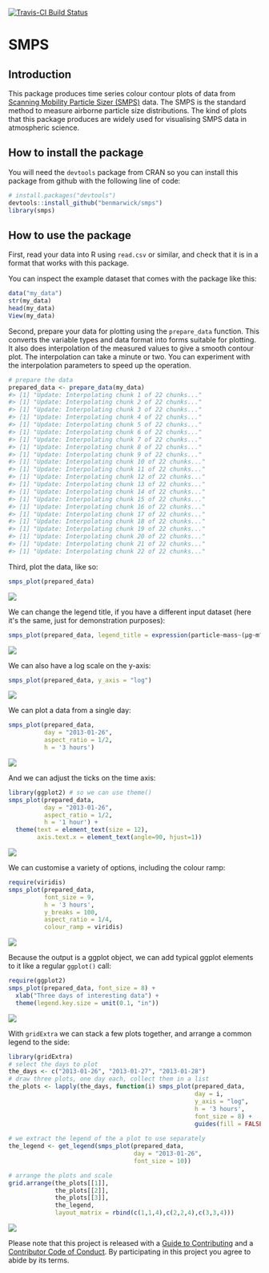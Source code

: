 <!-- README.md is generated from README.Rmd. Please edit that file -->
[![Travis-CI Build Status](https://travis-ci.org/benmarwick/smps.svg?branch=master)](https://travis-ci.org/benmarwick/smps)

SMPS
====

Introduction
------------

This package produces time series colour contour plots of data from [Scanning Mobility Particle Sizer (SMPS)](https://en.wikipedia.org/wiki/Scanning_mobility_particle_sizer) data. The SMPS is the standard method to measure airborne particle size distributions. The kind of plots that this package produces are widely used for visualising SMPS data in atmospheric science.

How to install the package
--------------------------

You will need the `devtools` package from CRAN so you can install this package from github with the following line of code:

``` r
# install.packages("devtools")
devtools::install_github("benmarwick/smps")
library(smps)
```

How to use the package
----------------------

First, read your data into R using `read.csv` or similar, and check that it is in a format that works with this package.

You can inspect the example dataset that comes with the package like this:

``` r
data("my_data")
str(my_data)
head(my_data)
View(my_data)
```

Second, prepare your data for plotting using the `prepare_data` function. This converts the variable types and data format into forms suitable for plotting. It also does interpolation of the measured values to give a smooth contour plot. The interpolation can take a minute or two. You can experiment with the interpolation parameters to speed up the operation.

``` r
# prepare the data
prepared_data <- prepare_data(my_data)
#> [1] "Update: Interpolating chunk 1 of 22 chunks..."
#> [1] "Update: Interpolating chunk 2 of 22 chunks..."
#> [1] "Update: Interpolating chunk 3 of 22 chunks..."
#> [1] "Update: Interpolating chunk 4 of 22 chunks..."
#> [1] "Update: Interpolating chunk 5 of 22 chunks..."
#> [1] "Update: Interpolating chunk 6 of 22 chunks..."
#> [1] "Update: Interpolating chunk 7 of 22 chunks..."
#> [1] "Update: Interpolating chunk 8 of 22 chunks..."
#> [1] "Update: Interpolating chunk 9 of 22 chunks..."
#> [1] "Update: Interpolating chunk 10 of 22 chunks..."
#> [1] "Update: Interpolating chunk 11 of 22 chunks..."
#> [1] "Update: Interpolating chunk 12 of 22 chunks..."
#> [1] "Update: Interpolating chunk 13 of 22 chunks..."
#> [1] "Update: Interpolating chunk 14 of 22 chunks..."
#> [1] "Update: Interpolating chunk 15 of 22 chunks..."
#> [1] "Update: Interpolating chunk 16 of 22 chunks..."
#> [1] "Update: Interpolating chunk 17 of 22 chunks..."
#> [1] "Update: Interpolating chunk 18 of 22 chunks..."
#> [1] "Update: Interpolating chunk 19 of 22 chunks..."
#> [1] "Update: Interpolating chunk 20 of 22 chunks..."
#> [1] "Update: Interpolating chunk 21 of 22 chunks..."
#> [1] "Update: Interpolating chunk 22 of 22 chunks..."
```

Third, plot the data, like so:

``` r
smps_plot(prepared_data) 
```

![](figures/README-prep-1.png)

We can change the legend title, if you have a different input dataset (here it's the same, just for demonstration purposes):

``` r
smps_plot(prepared_data, legend_title = expression(particle~mass~(μg~m^-3)))
```

![](figures/README-legend-1.png)

We can also have a log scale on the y-axis:

``` r
smps_plot(prepared_data, y_axis = "log")
```

![](figures/README-log-1.png)

We can plot a data from a single day:

``` r
smps_plot(prepared_data, 
          day = "2013-01-26", 
          aspect_ratio = 1/2, 
          h = '3 hours')
```

![](figures/README-oneday-1.png)

And we can adjust the ticks on the time axis:

``` r
library(ggplot2) # so we can use theme()
smps_plot(prepared_data, 
          day = "2013-01-26", 
          aspect_ratio = 1/2, 
          h = '1 hour') +
  theme(text = element_text(size = 12),
        axis.text.x = element_text(angle=90, hjust=1)) 
```

![](figures/README-onedayonehour-1.png)

We can customise a variety of options, including the colour ramp:

``` r
require(viridis)
smps_plot(prepared_data, 
          font_size = 9, 
          h = '3 hours',
          y_breaks = 100,
          aspect_ratio = 1/4,
          colour_ramp = viridis) 
```

![](figures/README-options-1.png)

Because the output is a ggplot object, we can add typical ggplot elements to it like a regular `ggplot()` call:

``` r
require(ggplot2)
smps_plot(prepared_data, font_size = 8) + 
  xlab("Three days of interesting data") +
  theme(legend.key.size = unit(0.1, "in"))
```

![](figures/README-ggpl-1.png)

With `gridExtra` we can stack a few plots together, and arrange a common legend to the side:

``` r
library(gridExtra)
# select the days to plot
the_days <- c("2013-01-26", "2013-01-27", "2013-01-28")
# draw three plots, one day each, collect them in a list
the_plots <- lapply(the_days, function(i) smps_plot(prepared_data, 
                                                    day = i, 
                                                    y_axis = "log",  
                                                    h = '3 hours', 
                                                    font_size = 8) +   
                                                    guides(fill = FALSE))
  
# we extract the legend of the a plot to use separately
the_legend <- get_legend(smps_plot(prepared_data, 
                                   day = "2013-01-26", 
                                   font_size = 10))

# arrange the plots and scale
grid.arrange(the_plots[[1]], 
             the_plots[[2]], 
             the_plots[[3]], 
             the_legend, 
             layout_matrix = rbind(c(1,1,4),c(2,2,4),c(3,3,4)))
```

![](figures/README-combine-1.png)

Please note that this project is released with a [Guide to Contributing](CONTRIBUTING.md) and a [Contributor Code of Conduct](CONDUCT.md). By participating in this project you agree to abide by its terms.
